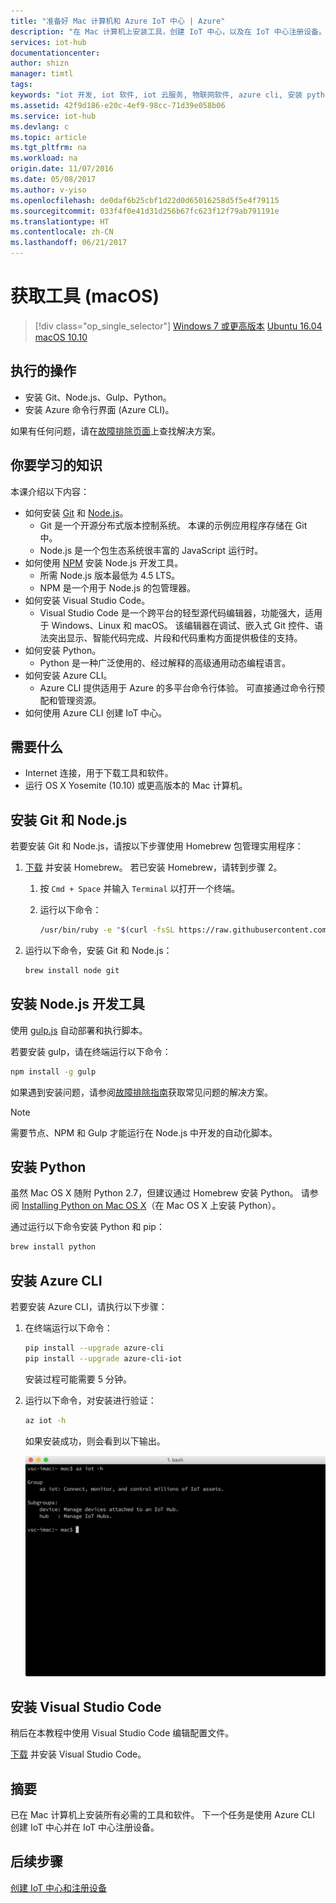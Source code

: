 ```yaml
---
title: "准备好 Mac 计算机和 Azure IoT 中心 | Azure"
description: "在 Mac 计算机上安装工具，创建 IoT 中心，以及在 IoT 中心注册设备。"
services: iot-hub
documentationcenter: 
author: shizn
manager: timtl
tags: 
keywords: "iot 开发, iot 软件, iot 云服务, 物联网软件, azure cli, 安装 python mac, 在 mac 上安装 git, gulp 运行, 安装 node js mac"
ms.assetid: 42f9d186-e20c-4ef9-98cc-71d39e058b06
ms.service: iot-hub
ms.devlang: c
ms.topic: article
ms.tgt_pltfrm: na
ms.workload: na
origin.date: 11/07/2016
ms.date: 05/08/2017
ms.author: v-yiso
ms.openlocfilehash: de0daf6b25cbf1d22d0d65016258d5f5e4f79115
ms.sourcegitcommit: 033f4f0e41d31d256b67fc623f12f79ab791191e
ms.translationtype: HT
ms.contentlocale: zh-CN
ms.lasthandoff: 06/21/2017
---
```

# <a name="get-the-tools-macos"></a>获取工具 (macOS)
>[!div class="op_single_selector"]
[Windows 7 或更高版本](./iot-hub-gateway-kit-c-sim-lesson2-get-the-tools-win32.md)
[Ubuntu 16.04](./iot-hub-gateway-kit-c-sim-lesson2-get-the-tools-ubuntu.md)
[macOS 10.10](./iot-hub-gateway-kit-c-sim-lesson2-get-the-tools-mac.md)

## <a name="what-you-will-do"></a>执行的操作

- 安装 Git、Node.js、Gulp、Python。
- 安装 Azure 命令行界面 (Azure CLI)。 

如果有任何问题，请在[故障排除页面](./iot-hub-gateway-kit-c-sim-troubleshooting.md)上查找解决方案。

## <a name="what-you-will-learn"></a>你要学习的知识

本课介绍以下内容：

- 如何安装 [Git](https://git-scm.com/) 和 [Node.js](https://nodejs.org/en/)。
  - Git 是一个开源分布式版本控制系统。 本课的示例应用程序存储在 Git 中。
  - Node.js 是一个包生态系统很丰富的 JavaScript 运行时。
- 如何使用 [NPM](https://www.npmjs.com/) 安装 Node.js 开发工具。
  - 所需 Node.js 版本最低为 4.5 LTS。
  - NPM 是一个用于 Node.js 的包管理器。
- 如何安装 Visual Studio Code。
  - Visual Studio Code 是一个跨平台的轻型源代码编辑器，功能强大，适用于 Windows、Linux 和 macOS。 该编辑器在调试、嵌入式 Git 控件、语法突出显示、智能代码完成、片段和代码重构方面提供极佳的支持。
- 如何安装 Python。
  - Python 是一种广泛使用的、经过解释的高级通用动态编程语言。
- 如何安装 Azure CLI。
  - Azure CLI 提供适用于 Azure 的多平台命令行体验。 可直接通过命令行预配和管理资源。
- 如何使用 Azure CLI 创建 IoT 中心。

## <a name="what-you-need"></a>需要什么

- Internet 连接，用于下载工具和软件。
- 运行 OS X Yosemite (10.10) 或更高版本的 Mac 计算机。

## <a name="install-git-and-nodejs"></a>安装 Git 和 Node.js

若要安装 Git 和 Node.js，请按以下步骤使用 Homebrew 包管理实用程序：

1. [下载](http://brew.sh/) 并安装 Homebrew。 若已安装 Homebrew，请转到步骤 2。
   1. 按 `Cmd + Space` 并输入 `Terminal` 以打开一个终端。
   2. 运行以下命令：

      ```bash
      /usr/bin/ruby -e "$(curl -fsSL https://raw.githubusercontent.com/Homebrew/install/master/install)"
      ```

2. 运行以下命令，安装 Git 和 Node.js：

    ```bash
    brew install node git
    ```

## <a name="install-nodejs-development-tools"></a>安装 Node.js 开发工具

使用 [gulp.js](http://gulpjs.com/) 自动部署和执行脚本。

若要安装 gulp，请在终端运行以下命令：

```bash
npm install -g gulp
```

如果遇到安装问题，请参阅[故障排除指南](./iot-hub-gateway-kit-c-sim-troubleshooting.md)获取常见问题的解决方案。

> [!Note]
> 需要节点、NPM 和 Gulp 才能运行在 Node.js 中开发的自动化脚本。

## <a name="install-python"></a>安装 Python

虽然 Mac OS X 随附 Python 2.7，但建议通过 Homebrew 安装 Python。 请参阅 [Installing Python on Mac OS X](http://docs.python-guide.org/en/latest/starting/install/osx/)（在 Mac OS X 上安装 Python）。

通过运行以下命令安装 Python 和 pip：

```bash
brew install python
```

## <a name="install-the-azure-cli"></a>安装 Azure CLI

若要安装 Azure CLI，请执行以下步骤：

1. 在终端运行以下命令：
   ```bash
   pip install --upgrade azure-cli
   pip install --upgrade azure-cli-iot
   ```
   安装过程可能需要 5 分钟。

2. 运行以下命令，对安装进行验证：
   ```bash
   az iot -h
   ```
   如果安装成功，则会看到以下输出。

   ![验证 Azure CLI 安装](./media/iot-hub-gateway-kit-lessons/lesson2/az_iot_help_osx.png)

## <a name="install-visual-studio-code"></a>安装 Visual Studio Code

稍后在本教程中使用 Visual Studio Code 编辑配置文件。

[下载](https://code.visualstudio.com/docs/setup/osx) 并安装 Visual Studio Code。

## <a name="summary"></a>摘要

已在 Mac 计算机上安装所有必需的工具和软件。 下一个任务是使用 Azure CLI 创建 IoT 中心并在 IoT 中心注册设备。

## <a name="next-steps"></a>后续步骤
[创建 IoT 中心和注册设备](./iot-hub-gateway-kit-c-sim-lesson2-register-device.md)